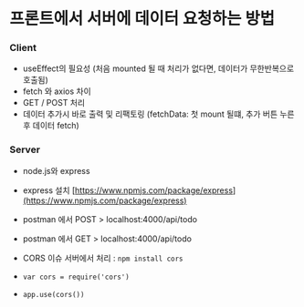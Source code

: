 # 프론트에서 서버에 데이터 요청하는 방법

### Client
- useEffect의 필요성 (처음 mounted 될 때 처리가 없다면, 데이터가 무한반복으로 호출됨)
- fetch 와 axios 차이
- GET / POST 처리
- 데이터 추가시 바로 출력 및 리팩토링 (fetchData: 첫 mount 될떄, 추가 버튼 누른 후 데이터 fetch)



### Server
- node.js와 express
- express 설치 [https://www.npmjs.com/package/express](https://www.npmjs.com/package/express)
- postman 에서 POST > localhost:4000/api/todo
- postman 에서 GET  > localhost:4000/api/todo


- CORS 이슈 서버에서 처리 : `npm install cors`
- `var cors = require('cors')`
- `app.use(cors())`

